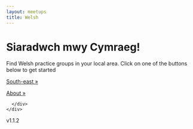 ```yaml
---
layout: meetups
title: Welsh
---
```




<div class="jumbotron">
      <div class="container">
        <h1>Siaradwch mwy Cymraeg!</h1>
        <p>Find Welsh practice groups in your local area. Click on one of the buttons below to get started</p>
        <p><a class="btn btn-primary btn-lg" href="welsh/meetups.html?region=south-east" role="button">South-east »</a></p>
      <p><a class="btn btn-primary btn-lg" href="welsh/about.html" role="button">About »</a></p>
      
	  </div>
    </div>



<p>v1.1.2</p>
	
	  

	